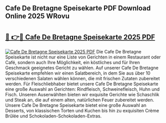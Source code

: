 ## Cafe De Bretagne Speisekarte PDF Download Online 2025 WRovu

# <h2><a href="http://gc97eoo.nevu.top/?p=Cafe+De+Bretagne+Speisekarte">🔗 👉🔴 Cafe De Bretagne Speisekarte 2025 PDF</a></h2>

[![Cafe De Bretagne Speisekarte 2025 PDF](https://i.imgur.com/dBaPXMq.png)](http://gc97eoo.nevu.top/?p=Cafe+De+Bretagne+Speisekarte)
Die Cafe De Bretagne Speisekarte ist nicht nur eine Liste von Gerichten in einem Restaurant oder Café, sondern auch Ihre Möglichkeit, ein köstliches und für Ihren Geschmack geeignetes Gericht zu wählen. Auf unserer Cafe De Bretagne Speisekarte empfehlen wir einen Salatbereich, in dem Sie aus über 10 verschiedenen Salaten wählen können, die mit frischen Zutaten zubereitet werden. Für Fleischliebhaber bietet unsere Cafe De Bretagne Speisekarte eine große Auswahl an Gerichten: Rindfleisch, Schweinefleisch, Huhn und Fisch. Unseren Auserwählten bieten wir exquisite Gerichte wie Schaschlik und Steak an, die auf einem alten, natürlichen Feuer zubereitet werden. Unsere Cafe De Bretagne Speisekarte bietet eine große Auswahl an Desserts, von klassischen Torten und Kuchen bis hin zu exquisiten Crème Brûlée und Schokoladen-Schokoladen-Extras.
